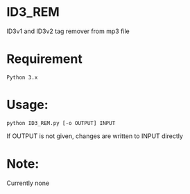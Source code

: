 # ID3_REM
ID3v1 and ID3v2 tag remover from mp3 file

# Requirement
    Python 3.x

# Usage:
    python ID3_REM.py [-o OUTPUT] INPUT
    
If OUTPUT is not given, changes are written to INPUT directly

# Note:
Currently none
